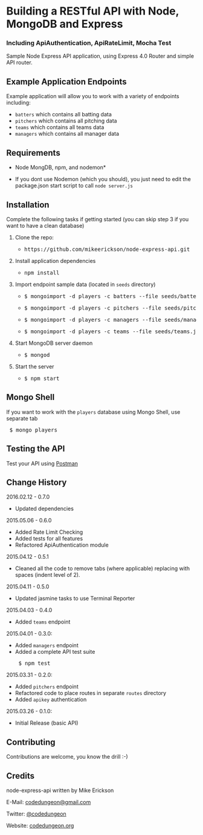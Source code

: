 # Building a RESTful API with Node, MongoDB and Express
### Including ApiAuthentication, ApiRateLimit, Mocha Test

Sample Node Express API application, using Express 4.0 Router and simple API router.

## Example Application Endpoints

Example application will allow you to work with a variety of endpoints including:

- `batters` which contains all batting data
- `pitchers` which contains all pitching data
- `teams` which contains all teams data
- `managers` which contains all manager data

## Requirements

- Node MongDB, npm, and nodemon*

* If you dont use Nodemon (which you should), you just need to edit the package.json start script to call `node server.js`

## Installation
Complete the following tasks if getting started (you can skip step 3 if you want to have a clean database)

1. Clone the repo:
	- <pre>https://github.com/mikeerickson/node-express-api.git</pre>
2. Install application dependencies
	- <pre>npm install</pre>
3. Import endpoint sample data (located in `seeds` directory)
	- <pre>$ mongoimport -d players -c batters --file seeds/batters.json </pre>
	- <pre>$ mongoimport -d players -c pitchers --file seeds/pitchers.json </pre>
	- <pre>$ mongoimport -d players -c managers --file seeds/managers.json </pre>
    - <pre>$ mongoimport -d players -c teams --file seeds/teams.json </pre>
4. Start MongoDB server daemon
	- <pre>$ mongod</pre>
5. Start the server
	- <pre>$ npm start</pre>

## Mongo Shell
If you want to work with the `players` database using Mongo Shell, use separate tab

<pre> $ mongo players </pre>

## Testing the API
Test your API using [Postman](https://chrome.google.com/webstore/detail/postman-rest-client-packa/fhbjgbiflinjbdggehcddcbncdddomop)

## Change History

2016.02.12 - 0.7.0
- Updated dependencies

2015.05.06 - 0.6.0
- Added Rate Limit Checking
- Added tests for all features
- Refactored ApiAuthentication module

2015.04.12 - 0.5.1
- Cleaned all the code to remove tabs (where applicable) replacing with spaces (indent level of 2).

2015.04.11 - 0.5.0
- Updated jasmine tasks to use Terminal Reporter

2015.04.03 - 0.4.0
- Added `teams` endpoint

2015.04.01 - 0.3.0:
- Added `managers` endpoint
- Added a complete API test suite
	<pre> $ npm test </pre>

2015.03.31 - 0.2.0:
- Added `pitchers` endpoint
- Refactored code to place routes in separate `routes` directory
- Added `apikey` authentication

2015.03.26 - 0.1.0:
- Initial Release (basic API)

## Contributing
Contributions are welcome, you know the drill :-)

## Credits

node-express-api written by Mike Erickson

E-Mail: [codedungeon@gmail.com](mailto:codedungeon@gmail.com)

Twitter: [@codedungeon](http://twitter.com/codedungeon)

Website: [codedungeon.org](http://codedungeon.org)


